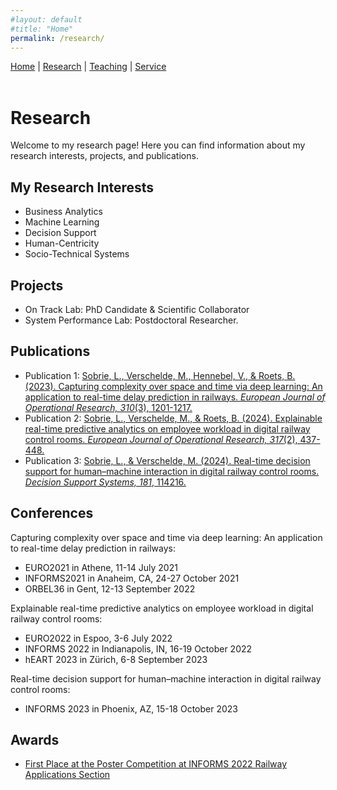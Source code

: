 ```yaml
---
#layout: default
#title: "Home"
permalink: /research/
---
```


<nav>
  <a href="/">Home</a> |
  <a href="/research/">Research</a> |
  <a href="/teaching/">Teaching</a> |
  <a href="/service/">Service</a>
</nav>

<br>

# Research

Welcome to my research page! Here you can find information about my research interests, projects, and publications.

## My Research Interests
- Business Analytics
- Machine Learning
- Decision Support
- Human-Centricity
- Socio-Technical Systems

## Projects
- On Track Lab: PhD Candidate & Scientific Collaborator
- System Performance Lab: Postdoctoral Researcher.

## Publications
- Publication 1: [Sobrie, L., Verschelde, M., Hennebel, V., & Roets, B. (2023). Capturing complexity over space and time via deep learning: An application to real-time delay prediction in railways. *European Journal of Operational Research, 310*(3), 1201-1217.](https://www.sciencedirect.com/science/article/pii/S0377221723002631)
- Publication 2: [Sobrie, L., Verschelde, M., & Roets, B. (2024). Explainable real-time predictive analytics on employee workload in digital railway control rooms. *European Journal of Operational Research, 317*(2), 437-448.](https://www.sciencedirect.com/science/article/pii/S0377221723007191)
- Publication 3: [Sobrie, L., & Verschelde, M. (2024). Real-time decision support for human–machine interaction in digital railway control rooms. *Decision Support Systems, 181*, 114216.](https://www.sciencedirect.com/science/article/pii/S0167923624000496)

## Conferences
Capturing complexity over space and time via deep learning: An application to real-time delay prediction in railways:
- EURO2021 in Athene, 11-14 July 2021
- INFORMS2021 in Anaheim, CA, 24-27 October 2021
- ORBEL36 in Gent, 12-13 September 2022

Explainable real-time predictive analytics on employee workload in digital railway control rooms:
- EURO2022 in Espoo, 3-6 July 2022
- INFORMS 2022 in Indianapolis, IN, 16-19 October 2022
- hEART 2023 in Zürich, 6-8 September 2023

Real-time decision support for human–machine interaction in digital railway control rooms:
- INFORMS 2023 in Phoenix, AZ, 15-18 October 2023

## Awards
- [First Place at the Poster Competition at INFORMS 2022 Railway Applications Section](https://www.informs.org/Recognizing-Excellence/Community-Prizes/Railway-Applications/Railway-Poster-Competition)

